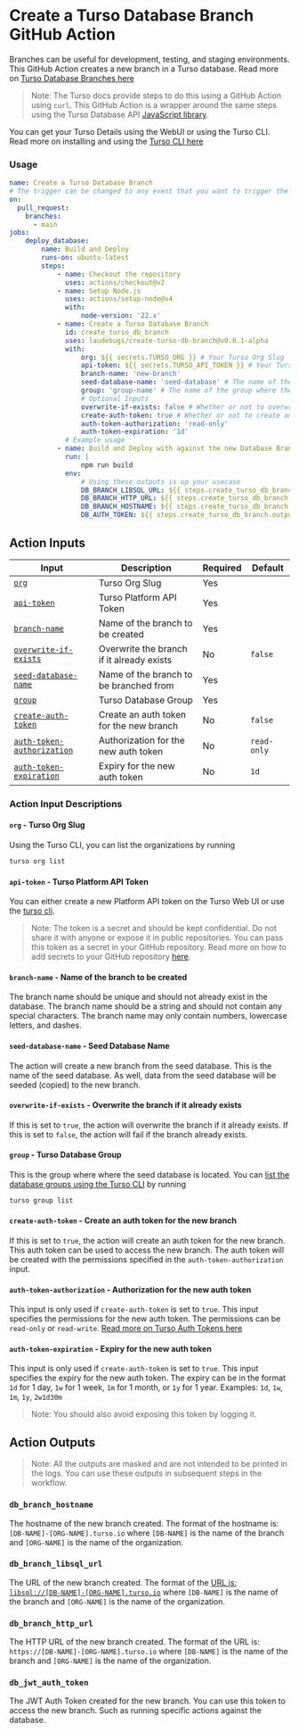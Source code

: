 # Create a Turso Database Branch GitHub Action

Branches can be useful for development, testing, and staging environments. This GitHub Action creates a new branch in a Turso database.
Read more on [Turso Database Branches here](https://docs.turso.tech/features/branching#branching)

> Note: The Turso docs provide steps to do this using a GitHub Action using `curl`. This GitHub Action is a wrapper around the same steps using the Turso Database API [JavaScript library](https://www.npmjs.com/package/@tursodatabase/api).

You can get your Turso Details using the WebUI or using the Turso CLI.
Read more on installing and using the [Turso CLI here](https://docs.turso.tech/cli/introduction)

### Usage

```yaml # .github/workflows/create-branch.yml
name: Create a Turso Database Branch
# The trigger can be changed to any event that you want to trigger the action.
on:
  pull_request:
    branches:
      - main
jobs:
    deploy_database:
        name: Build and Deploy
        runs-on: ubuntu-latest
        steps:
            - name: Checkout the repository
              uses: actions/checkout@v2
            - name: Setup Node.js
              uses: actions/setup-node@v4
              with:
                  node-version: '22.x'
            - name: Create a Turso Database Branch
              id: create_turso_db_branch
              uses: laudebugs/create-turso-db-branch@v0.0.1-alpha
              with:
                  org: ${{ secrets.TURSO_ORG }} # Your Turso Org Slug
                  api-token: ${{ secrets.TURSO_API_TOKEN }} # Your Turso Platform API Token
                  branch-name: 'new-branch'
                  seed-database-name: 'seed-database' # The name of the seed database
                  group: 'group-name' # The name of the group where the seed database is created in Turso
                  # Optional Inputs
                  overwrite-if-exists: false # Whether or not to overwrite the branch if it already exists
                  create-auth-token: true # Whether or not to create an auth token for the new branch
                  auth-token-authorization: 'read-only' 
                  auth-token-expiration: '1d'
              # Example usage
            - name: Build and Deploy with against the new Database Branch
              run: |
                  npm run build
              env: 
                  # Using these outputs is up your usecase  
                  DB_BRANCH_LIBSQL_URL: ${{ steps.create_turso_db_branch.outputs.db_branch_libsql_url }}
                  DB_BRANCH_HTTP_URL: ${{ steps.create_turso_db_branch.outputs.db_branch_http_url }}
                  DB_BRANCH_HOSTNAME: ${{ steps.create_turso_db_branch.outputs.db_branch_hostname }}
                  DB_AUTH_TOKEN: ${{ steps.create_turso_db_branch.outputs.db_jwt_auth_token }}
```

## Action Inputs

| Input                                                                                          | Description                               | Required | Default     |
| ---------------------------------------------------------------------------------------------- | ----------------------------------------- | -------- | ----------- |
| [`org`](#api-token---turso-platform-api-token)                                                 | Turso Org Slug                            | Yes      |             |
| [`api-token`](#api-token---turso-platform-api-token)                                           | Turso Platform API Token                  | Yes      |             |
| [`branch-name`](#branch-name---name-of-the-branch-to-be-created)                               | Name of the branch to be created          | Yes      |             |
| [`overwrite-if-exists`](#overwrite-if-exists---overwrite-the-branch-if-it-already-exists)      | Overwrite the branch if it already exists | No       | `false`     |
| [`seed-database-name`](#seed-database-name---seed-database-name)                               | Name of the branch to be branched from    | Yes      |             |
| [`group`](#group---turso-database-group)                                                       | Turso Database Group                      | Yes      |             |
| [`create-auth-token`](#create-auth-token---create-an-auth-token-for-the-new-branch)            | Create an auth token for the new branch   | No       | `false`     |
| [`auth-token-authorization`](#auth-token-authorization---authorization-for-the-new-auth-token) | Authorization for the new auth token      | No       | `read-only` |
| [`auth-token-expiration`](#auth-token-expiration---expiry-for-the-new-auth-token)              | Expiry for the new auth token             | No       | `1d`        |

### Action Input Descriptions

#### `org` - Turso Org Slug

Using the Turso CLI, you can list the organizations by running

```bash
turso org list
```

#### `api-token` - Turso Platform API Token

You can either create a new Platform API token on the Turso Web UI or use the [turso cli](https://docs.turso.tech/cli/auth/api-tokens/mint).

> Note: The token is a secret and should be kept confidential. Do not share it with anyone or expose it in public repositories.
> You can pass this token as a secret in your GitHub repository. Read more on how to add secrets to your GitHub repository [here](https://docs.github.com/en/actions/reference/encrypted-secrets).

#### `branch-name` - Name of the branch to be created

The branch name should be unique and should not already exist in the database. The branch name should be a string and should not contain any special characters.
The branch name may only contain numbers, lowercase letters, and dashes.

#### `seed-database-name` - Seed Database Name

The action will create a new branch from the seed database. This is the name of the seed database. As well, data from the seed database will be seeded (copied) to the new branch.

#### `overwrite-if-exists` - Overwrite the branch if it already exists

If this is set to `true`, the action will overwrite the branch if it already exists. If this is set to `false`, the action will fail if the branch already exists.

#### `group` - Turso Database Group

This is the group where where the seed database is located.
You can [list the database groups using the Turso CLI](https://docs.turso.tech/cli/group/list#group-list) by running

```bash
turso group list
```

#### `create-auth-token` - Create an auth token for the new branch

If this is set to `true`, the action will create an auth token for the new branch. This auth token can be used to access the new branch. The auth token will be created with the permissions specified in the `auth-token-authorization` input.

#### `auth-token-authorization` - Authorization for the new auth token

This input is only used if `create-auth-token` is set to `true`. This input specifies the permissions for the new auth token. The permissions can be `read-only` or `read-write`. [Read more on Turso Auth Tokens here](https://docs.turso.tech/sdk/authentication#auth-tokens)

#### `auth-token-expiration` - Expiry for the new auth token

This input is only used if `create-auth-token` is set to `true`. This input specifies the expiry for the new auth token. The expiry can be in the format `1d` for 1 day, `1w` for 1 week, `1m` for 1 month, or `1y` for 1 year.
Examples: `1d`, `1w`, `1m`, `1y`, `2w1d30m`

> Note: You should also avoid exposing this token by logging it.


## Action Outputs 
> Note: All the outputs are masked and are not intended to be printed in the logs. You can use these outputs in subsequent steps in the workflow. 

### `db_branch_hostname` 
The hostname of the new branch created.
The format of the hostname is: `[DB-NAME]-[ORG-NAME].turso.io` where `[DB-NAME]` is the name of the branch and `[ORG-NAME]` is the name of the organization.

### `db_branch_libsql_url`
The URL of the new branch created.
The format of the [URL is: `libsql://[DB-NAME]-[ORG-NAME].turso.io`](https://docs.turso.tech/sdk/authentication#database-url) where `[DB-NAME]` is the name of the branch and `[ORG-NAME]` is the name of the organization.

### `db_branch_http_url`
The HTTP URL of the new branch created.
The format of the URL is: `https://[DB-NAME]-[ORG-NAME].turso.io` where `[DB-NAME]` is the name of the branch and `[ORG-NAME]` is the name of the organization.

### `db_jwt_auth_token`
The JWT Auth Token created for the new branch.
You can use this token to access the new branch. Such as running specific actions against the database.